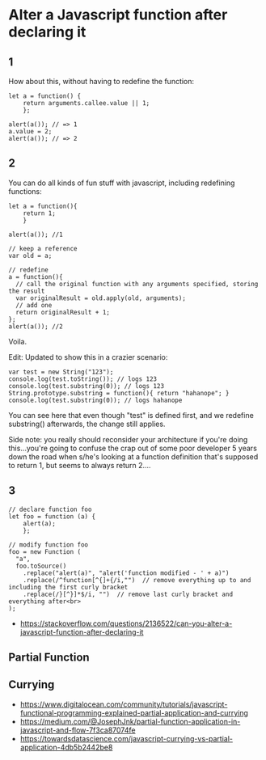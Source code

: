 # Alter a Javascript function after declaring it

## 1
How about this, without having to redefine the function:

```
let a = function() { 
    return arguments.callee.value || 1; 
    };

alert(a()); // => 1
a.value = 2;
alert(a()); // => 2
```

## 2

You can do all kinds of fun stuff with javascript, including redefining functions:

```
let a = function(){ 
    return 1; 
    }

alert(a()); //1

// keep a reference
var old = a;

// redefine
a = function(){
  // call the original function with any arguments specified, storing the result
  var originalResult = old.apply(old, arguments);
  // add one
  return originalResult + 1;
};
alert(a()); //2
```
Voila.

Edit: Updated to show this in a crazier scenario:

```
var test = new String("123");
console.log(test.toString()); // logs 123
console.log(test.substring(0)); // logs 123
String.prototype.substring = function(){ return "hahanope"; }
console.log(test.substring(0)); // logs hahanope
```
You can see here that even though "test" is defined first, and we redefine substring() afterwards, the change still applies.

Side note: you really should reconsider your architecture if you're doing this...you're going to confuse the crap out of some poor developer 5 years down the road when s/he's looking at a function definition that's supposed to return 1, but seems to always return 2....


## 3

```
// declare function foo
let foo = function (a) { 
    alert(a); 
    };

// modify function foo
foo = new Function (
  "a",
  foo.toSource()
    .replace("alert(a)", "alert('function modified - ' + a)")
    .replace(/^function[^{]+{/i,"")  // remove everything up to and including the first curly bracket
    .replace(/}[^}]*$/i, "")  // remove last curly bracket and everything after<br>
);
```

- https://stackoverflow.com/questions/2136522/can-you-alter-a-javascript-function-after-declaring-it


## Partial Function 



## Currying 


- https://www.digitalocean.com/community/tutorials/javascript-functional-programming-explained-partial-application-and-currying
- https://medium.com/@JosephJnk/partial-function-application-in-javascript-and-flow-7f3ca87074fe
- https://towardsdatascience.com/javascript-currying-vs-partial-application-4db5b2442be8
